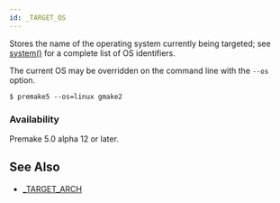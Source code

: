 ```yaml
---
id: _TARGET_OS
---
```


Stores the name of the operating system currently being targeted; see [system()](system.md) for a complete list of OS identifiers.

The current OS may be overridden on the command line with the `--os` option.

```
$ premake5 --os=linux gmake2
```

### Availability ###

Premake 5.0 alpha 12 or later.


## See Also ##

* [_TARGET_ARCH](globals/premake_TARGET_ARCH.md)
